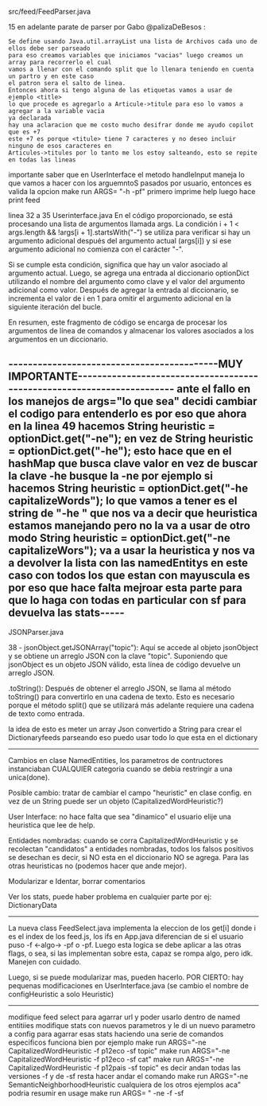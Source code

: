 src/feed/FeedParser.java 

15 en adelante parate de parser por Gabo @palizaDeBesos : 

    Se define usando Java.util.arrayList una lista de Archivos cada uno de ellos debe ser parseado 
    para eso creamos variables que iniciamos "vacias" luego creamos un array para recorrerlo el cual 
    vamos a llenar con el comando split que lo llenara teniendo en cuenta un partro y en este caso 
    el patron sera el salto de linea.
    Entonces ahora si tengo alguna de las etiquetas vamos a usar de ejemplo <title> 
    lo que procede es agregarlo a Articule->titule para eso lo vamos a agregar a la variable vacia
    ya declarada 
    hay una aclaracion que me costo mucho desifrar donde me ayudo copilot que es +7 
    este +7 es porque <titule> tiene 7 caracteres y no deseo incluir ninguno de esos caracteres en 
    Articules->titules por lo tanto me los estoy salteando, esto se repite en todas las lineas 
    

importante saber que en UserInterface el metodo handleInput maneja lo que vamos a hacer con los arguemntoS
pasados por usuario, entonces es valida la opcion make run ARGS= "-h -pf" primero imprime help luego hace print feed

linea 32 a 35 Userinterface.java 
En el código proporcionado, se está procesando una lista de argumentos llamada args. La condición i + 1 < args.length && !args[i + 1].startsWith("-") se utiliza para verificar si hay un argumento adicional después del argumento actual (args[i]) y si ese argumento adicional no comienza con el carácter "-".

Si se cumple esta condición, significa que hay un valor asociado al argumento actual. Luego, se agrega una entrada al diccionario optionDict utilizando el nombre del argumento como clave y el valor del argumento adicional como valor. Después de agregar la entrada al diccionario, se incrementa el valor de i en 1 para omitir el argumento adicional en la siguiente iteración del bucle.

En resumen, este fragmento de código se encarga de procesar los argumentos de línea de comandos y almacenar los valores asociados a los argumentos en un diccionario.

-------------------------------------------MUY IMPORTANTE-----------------------------------------------------------------------
    ante el fallo en los manejos de args="lo que sea" decidi cambiar el codigo para entenderlo es por eso que ahora
    en la linea 49 hacemos 
        String heuristic = optionDict.get("-ne");
    en vez de 
        String heuristic = optionDict.get("-he");
    esto hace que en el hashMap que busca clave valor en vez de buscar la clave -he busque la -ne 
    por ejemplo si hacemos String heuristic = optionDict.get("-he capitalizeWords"); 
    lo que vamos a tener es el string de "-he " que nos va a decir que heuristica estamos manejando pero no la va a usar
    de otro modo String heuristic = optionDict.get("-ne capitalizeWors"); va a usar la heuristica y nos va a devolver
    la lista con las namedEntitys en este caso con todos los que estan con mayuscula 
    es por eso que hace falta mejroar esta parte para que lo haga con todas en particular con sf para devuelva las stats-----
----------------------------------------------------------------------------------------------------------------------------------  


JSONParser.java 

38 - jsonObject.getJSONArray("topic"): Aquí se accede al objeto jsonObject y se obtiene un arreglo JSON con la clave "topic". Suponiendo que jsonObject es un objeto JSON válido, esta línea de código devuelve un arreglo JSON.

.toString(): Después de obtener el arreglo JSON, se llama al método toString() para convertirlo en una cadena de texto. Esto es necesario porque el método split() que se utilizará más adelante requiere una cadena de texto como entrada.

la idea de esto es meter un array Json convertido a String para crear el Dictionaryfeeds 
parseando eso puedo usar todo lo que esta en el dictionary 

----------------------------------------------------------------------------------------------------------------------------------

Cambios en clase NamedEntities, los parametros de contructores instanciaban CUALQUIER categoria cuando se debia restringir a una unica(done).

Posible cambio: tratar de cambiar el campo "heuristic" en clase config. en vez de un String puede ser un objeto (CapitalizedWordHeuristic?)

User Interface: no hace falta que sea "dinamico" el usuario elije una heuristica que lee de help.

Entidades nombradas: cuando se corra CapitalizedWordHeuristic y se recolectan "candidatos" a entidades nombradas, todos los falsos positivos se desechan
es decir, si NO esta en el diccionario NO se agrega. Para las otras heuristicas no (podemos hacer que ande mejor).

Modularizar e Identar, borrar comentarios

Ver los stats, puede haber problema en cualquier parte por ej: DictionaryData

---------------------------------------------------------------------------------------------------
La nueva class FeedSelect.java implementa la eleccion de los get[i] donde i es el index de los feed.js, los ifs en App.java diferencian de si el usuario puso -f <-algo-> -pf o -pf.
Luego esta logica se debe aplicar a las otras flags, o sea, si las implementan sobre esta, capaz se rompa algo, pero idk. Manejen con cuidado. 

Luego, si se puede modularizar mas, pueden hacerlo. 
POR CIERTO: hay pequenas modificaciones en UserInterface.java (se cambio el nombre de configHeuristic a solo Heuristic)


-------------------------------------------------------------------------------------------------------------------------------
modifique feed select para agarrar url y poder usarlo dentro de named entitiies 
modifique stats con nuevos parametros y le di un nuevo parametro a config para agarrar esas stats 
haciendo una serie de comandos especificos funciona bien por ejemplo 
make run ARGS="-ne CapitalizedWordHeuristic -f p12eco -sf topic"
make run ARGS="-ne CapitalizedWordHeuristic -f p12eco -sf cat" 
make run ARGS="-ne CapitalizedWordHeuristic -f p12pais -sf topic" 
es decir andan todas las versiones -f y de -sf resta hacer andar el comando 
make run ARGS="-ne SemanticNeighborhoodHeuristic cualquiera de los otros ejemplos aca" 
podria resumir en
usage make run ARGS= " -ne <selected-heuristic> -f <selected-feed> -sf <selected-stat-format> 
